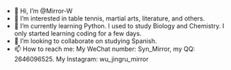 - 👋 Hi, I’m @Mirror-W
- 👀 I’m interested in table tennis, martial arts, literature, and others.
- 🌱 I’m currently learning Python. I used to study Biology and Chemistry. I only started learning coding for a few days.
- 💞️ I’m looking to collaborate on studying Spanish.
- 📫 How to reach me: My WeChat number: Syn_Mirror, my QQ: 2646096525. My Instagram: wu_jingru_mirror


<!---
Mirror-W/Mirror-W is a ✨ special ✨ repository because its `README.md` (this file) appears on your GitHub profile.
You can click the Preview link to take a look at your changes.
--->
